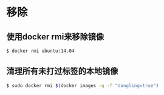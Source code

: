 # 移除
## 使用docker rmi来移除镜像
```bash
$ docker rmi ubuntu:14.04
```
## 清理所有未打过标签的本地镜像
```bash
$ sudo docker rmi $(docker images -q -f "dangling=true")
```